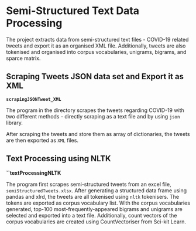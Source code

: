 # Semi-Structured Text Data Processing 

The project extracts data from semi-structured text files - COVID-19 related tweets and export it as an organised XML file. Additionally, tweets are also tokenised and organised into corpus vocabularies, unigrams, bigrams, and sparce matrix.

## Scraping Tweets JSON data set and Export it as XML 

**``scrapingJSONTweet_XML``**

The program in the directory scrapes the tweets regarding COVID-19 with two different methods - directly scraping as a text file and by using ``json`` library. 

After scraping the tweets and store them as array of dictionaries, the tweets are then exported as ``XML`` files.

## Text Processing using NLTK

**``textProcessingNLTK** 

The program first scrapes semi-structured tweets from an excel file, ``semiStructuredTweets.xlsx``. After generating a structured data frame using pandas and xlrd, the tweets are all tokenised using ``nltk`` tokenisers. The tokens are exported as corpus vocabulary list. With the corpus vocabularies generated, top-100 most-frequently-appeared bigrams and unigrams are selected and exported into a text file. Additionally, count vectors of the corpus vocabularies are created using CountVectoriser from Sci-kit Learn. 
